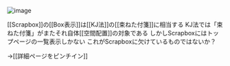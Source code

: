
![image](https://gyazo.com/85e7f6afbe84a6eaf8f62310191fe6ef/thumb/1000)

[[Scrapbox]]の[[Box表示]]は[[KJ法]]の[[束ねた付箋]]に相当する
KJ法では「束ねた付箋」がまたそれ自体[[空間配置]]の対象である
しかしScrapboxにはトップページの一覧表示しかない
これがScrapboxに欠けているものではないか？

→[[詳細ページをピンチイン]]
